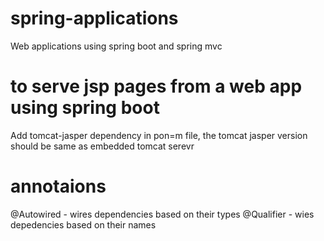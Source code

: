 # spring-applications
Web applications using spring boot and spring mvc

# to serve jsp pages from a web app using spring boot
Add tomcat-jasper dependency in pon=m file, the tomcat jasper version should be same as embedded tomcat serevr

# annotaions
@Autowired - wires dependencies based on their types
@Qualifier - wies depedencies based on their names
